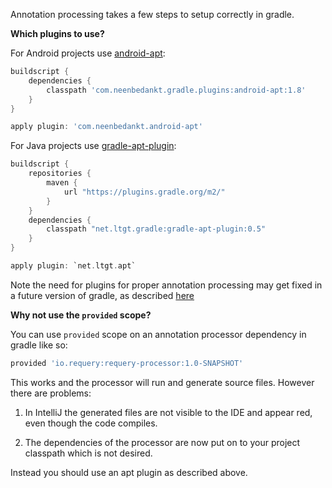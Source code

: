 Annotation processing takes a few steps to setup correctly in gradle.

**Which plugins to use?**

For Android projects use [android-apt](https://bitbucket.org/hvisser/android-apt):

```gradle
buildscript {
    dependencies {
        classpath 'com.neenbedankt.gradle.plugins:android-apt:1.8'
    }
}

apply plugin: 'com.neenbedankt.android-apt'
```

For Java projects use [gradle-apt-plugin](https://github.com/tbroyer/gradle-apt-plugin):

```gradle
buildscript {
    repositories {
        maven {
            url "https://plugins.gradle.org/m2/"
        }
    }
    dependencies {
        classpath "net.ltgt.gradle:gradle-apt-plugin:0.5"
    }
}

apply plugin: `net.ltgt.apt`
```

Note the need for plugins for proper annotation processing may get fixed in a future version of gradle, as described [here](https://github.com/gradle/gradle/blob/master/design-docs/java-annotation-processing.md)

**Why not use the `provided` scope?**

You can use `provided` scope on an annotation processor dependency in gradle like so:

```gradle
provided 'io.requery:requery-processor:1.0-SNAPSHOT'
```

This works and the processor will run and generate source files. However there are problems:

1. In IntelliJ the generated files are not visible to the IDE and appear red, even though the code compiles.

2. The dependencies of the processor are now put on to your project classpath which is not desired.

Instead you should use an apt plugin as described above.
